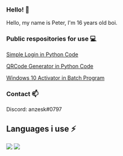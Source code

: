 ### Hello! 👋
Hello, my name is Peter, I'm 16 years old boi.

### Public respositories for use 💻
[Simple Login in Python Code](https://github.com/anzesk/SimpleLogin)

[QRCode Generator in Python Code](https://github.com/anzesk/QRCodeGenerator)

[Windows 10 Activator in Batch Program](https://github.com/anzesk/windows-10-activation-script)

### Contact 📫
Discord: anzesk#0797

## Languages i use ⚡
<img src="https://github-readme-stats.vercel.app/api?username=anzesk&count_private=true&show_icons=true&theme=dark" /> 

<img src="https://github-readme-stats.vercel.app/api/top-langs/?username=anzesk&layout=compact&count_private=true&include_all_commits=true&hide_border=true&langs_count=10&theme=dark" />  
